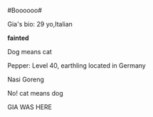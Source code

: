 #Boooooo#



Gia's bio: 29 yo,Italian

**fainted**


Dog means cat

Pepper: Level 40, earthling located in Germany

Nasi Goreng

No! cat means dog


GIA WAS HERE


